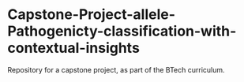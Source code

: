 # Capstone-Project-allele-Pathogenicty-classification-with-contextual-insights
Repository for a capstone project, as part of the BTech curriculum.
